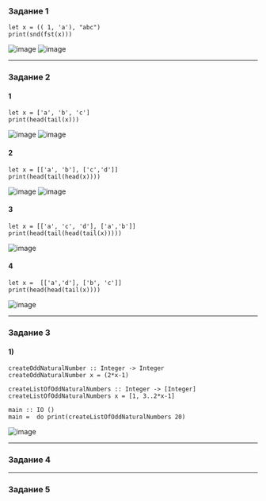 ### Задание 1  
```
let x = (( 1, 'a'), "abc")
print(snd(fst(x)))
```
![image](https://github.com/AbushaevaDiana/flp/assets/79981087/abbc2742-799e-4b10-8678-bf172f0bf9c4)
![image](https://github.com/AbushaevaDiana/flp/assets/79981087/ad900532-792f-47d2-92bc-4c655868d3f4)

--- 
### Задание 2
#### 1
```
let x = ['a', 'b', 'c']
print(head(tail(x)))
```
![image](https://github.com/AbushaevaDiana/flp/assets/79981087/44090185-8ebe-483d-b3d2-132f7e3999b2)
![image](https://github.com/AbushaevaDiana/flp/assets/79981087/22d78168-12e2-4f07-a60b-c79df6c0c0ff)

#### 2
```
let x = [['a', 'b'], ['c','d']]
print(head(tail(head(x))))
```
![image](https://github.com/AbushaevaDiana/flp/assets/79981087/1bcc3096-a9bd-4ebf-9388-6acff2e26c66)
![image](https://github.com/AbushaevaDiana/flp/assets/79981087/dec41405-d048-4a1c-8140-cd6814c71b7f)

#### 3
```
let x = [['a', 'c', 'd'], ['a','b']]
print(head(tail(head(tail(x)))))
```
![image](https://github.com/AbushaevaDiana/flp/assets/79981087/59fa1ca6-537d-45e4-a626-f7e2c90a5b5a)

#### 4
```
let x =  [['a','d'], ['b', 'c']]
print(head(head(tail(x))))
```
![image](https://github.com/AbushaevaDiana/flp/assets/79981087/c1cbb117-9033-4fab-bd99-1ae998ec4613)

---
### Задание 3

#### 1)
```
createOddNaturalNumber :: Integer -> Integer
createOddNaturalNumber x = (2*x-1)

createListOfOddNaturalNumbers :: Integer -> [Integer]
createListOfOddNaturalNumbers x = [1, 3..2*x-1] 

main :: IO ()
main =  do print(createListOfOddNaturalNumbers 20)
```
![image](https://github.com/AbushaevaDiana/flp/assets/79981087/66e7ac44-bec1-4878-bd3f-fbd5a36b638e)

---
### Задание 4

---
### Задание 5
